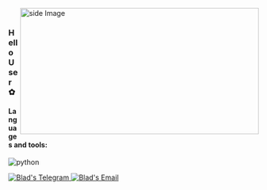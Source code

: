 <img src="https://64.media.tumblr.com/2115e2a1242ccff91ef6750655d3443c/tumblr_mnydh5zjt11sutmfto3_r1_400.gif" width="480" height="255" border="0" align="right" alt="side Image" /> &nbsp;  

### Hello User ✿

#### Languages and tools:
![python](https://img.shields.io/badge/python%20-%2314354C.svg?&style=for-the-badge&logo=python&logoColor=white)


<a href="https://t.me/bladshtraukh">
  <img alt="Blad's Telegram" src="https://img.shields.io/badge/-Telegram-1A4730?style=flat-square&logo=Telegram&logoColor=white" />
</a>
<a href="bladshtraukh@gmail.com">
  <img alt="Blad's Email" src="https://img.shields.io/badge/-E--mail-1A4730?style=flat-square&logo=Gmail&logoColor=white" />
</a>
